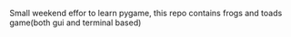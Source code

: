 Small weekend effor to learn pygame, this repo contains frogs and toads game(both gui and terminal based)
